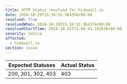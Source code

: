 ```yaml
---
title: HTTP Status resolved for hidewall.io
date: 2024-10-29T15:34:51.964358+00:00
resolved: True
resolvedWhen: 2024-10-29T15:34:51.964374+00:00
resolvedStartTime: 2024-10-25T21:09:43.161639+00:00
severity: notice
affected:
  - hidewall.io
section: issue
---
```


| Expected Statuses | Actual Status  |
|-------------------|----------------|
| 200, 301, 302, 403 | 403 |
